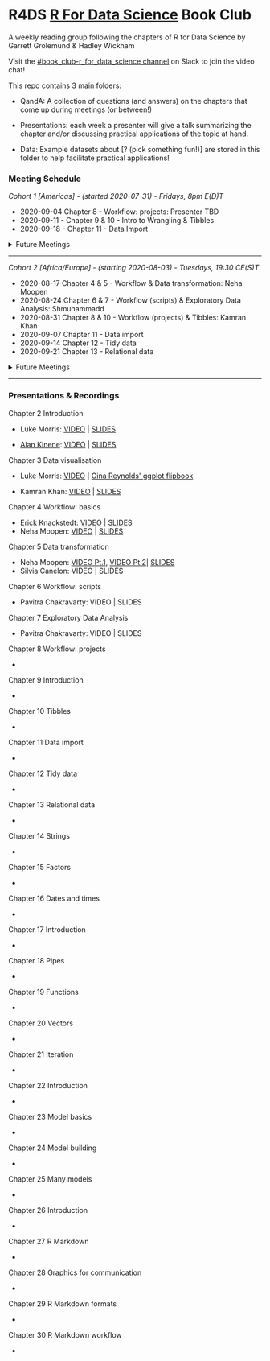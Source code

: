 # R4DS [R For Data Science](https://r4ds.had.co.nz/) Book Club

A weekly reading group following the chapters of R for Data Science by Garrett Grolemund & Hadley Wickham

Visit the [#book_club-r_for_data_science channel](https://r4ds.io/join) on Slack to join the video chat! 

This repo contains 3 main folders:

- QandA: A collection of questions (and answers) on the chapters that come up during meetings (or between!)

- Presentations: each week a presenter will give a talk summarizing the chapter and/or discussing practical applications of the topic at hand. 

- Data: Example datasets about [? (pick something fun!)] are stored in this folder to help facilitate practical applications!

### Meeting Schedule 

*Cohort 1 [Americas] - (started 2020-07-31) - Fridays, 8pm E(D)T*
- 2020-09-04 Chapter 8 - Workflow: projects: Presenter TBD
- 2020-09-11 - Chapter 9 & 10 - Intro to Wrangling & Tibbles
- 2020-09-18 - Chapter 11 - Data Import

<details>
  <summary> Future Meetings </summary>

- 2020-09-25 - Chapter 12 - Tidy Data
- 2020-10-02 - Chapter 13 - Relational Data

</details>
<hr>


*Cohort 2 [Africa/Europe] - (starting 2020-08-03) - Tuesdays, 19:30 CE(S)T*

- 2020-08-17 Chapter 4 & 5 - Workflow & Data transformation: Neha Moopen
- 2020-08-24 Chapter 6 & 7 - Workflow (scripts) & Exploratory Data Analysis: Shmuhammadd
- 2020-08-31 Chapter 8 & 10 - Workflow (projects) & Tibbles: Kamran Khan
- 2020-09-07 Chapter 11 - Data import
- 2020-09-14 Chapter 12 - Tidy data
- 2020-09-21 Chapter 13 - Relational data

<details>
  <summary> Future Meetings </summary>

- 2020-09-28 Chapter 14 - Strings

</details>
<hr>

### Presentations & Recordings

Chapter 2 Introduction 

- Luke Morris: [VIDEO](https://youtu.be/J8KHe2KAnUk) | [SLIDES](https://r4ds.github.io/bookclub-R_for_Data_Science/Presentations/Week01/Cohort1/R4DS%20Ch%201-2%20-%20Morris.html)

- [Alan Kinene](https://twitter.com/kinenealan): [VIDEO](https://youtu.be/M28oO5jmVQU) | [SLIDES](https://www.alankinene.com/r4ds_book_club/r4ds/r4ds-ch1_2.html#1)  

Chapter 3 Data visualisation 

- Luke Morris: [VIDEO](https://youtu.be/TuWkMvQbYPI) | [Gina Reynolds' ggplot flipbook](https://evamaerey.github.io/ggplot_flipbook/ggplot_flipbook_xaringan.html)

- Kamran Khan: [VIDEO](https://youtu.be/1Kl-Ma2Ajk8) | [SLIDES]()

Chapter 4 Workflow: basics 

- Erick Knackstedt: [VIDEO](https://youtu.be/utmMd8QEq7Y) | [SLIDES](https://r4ds.github.io/bookclub-R_for_Data_Science/Presentations/Week03/Cohort1/Chapter4Slides.html) 
- Neha Moopen: [VIDEO](https://youtu.be/uFseYWMo5jg) | [SLIDES]()

Chapter 5 Data transformation 

- Neha Moopen: [VIDEO Pt.1](https://youtu.be/uFseYWMo5jg), [VIDEO Pt.2](https://youtu.be/VXzFEZ3LMJU)| [SLIDES]()
- Silvia Canelon: VIDEO | SLIDES

Chapter 6 Workflow: scripts

- Pavitra Chakravarty: VIDEO | SLIDES

Chapter 7 Exploratory Data Analysis 

- Pavitra Chakravarty: VIDEO | SLIDES

Chapter 8 Workflow: projects 

- 

Chapter 9 Introduction 

- 

Chapter 10 Tibbles 

- 

Chapter 11 Data import 

- 

Chapter 12 Tidy data 

- 

Chapter 13 Relational data 

- 

Chapter 14 Strings 

- 

Chapter 15 Factors 

- 

Chapter 16 Dates and times 

- 

Chapter 17 Introduction 

- 

Chapter 18 Pipes 

- 

Chapter 19 Functions 

- 

Chapter 20 Vectors 

- 

Chapter 21 Iteration 

- 

Chapter 22 Introduction 

- 

Chapter 23 Model basics 

- 

Chapter 24 Model building 

- 

Chapter 25 Many models 

- 

Chapter 26 Introduction 

- 

Chapter 27 R Markdown 

- 

Chapter 28 Graphics for communication 

- 

Chapter 29 R Markdown formats 

- 

Chapter 30 R Markdown workflow 

- 
